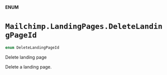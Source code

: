 **ENUM**

# `Mailchimp.LandingPages.DeleteLandingPageId`

```swift
enum DeleteLandingPageId
```

Delete landing page

Delete a landing page.
